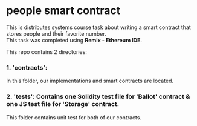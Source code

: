 # people smart contract
This is distributes systems course task about writing a smart contract that stores people and their favorite number.
<br/>
This task was completed using **Remix - Ethereum IDE**.

This repo contains 2 directories:

### 1. 'contracts': 
In this folder, our implementations and smart contracts are located.

### 2. 'tests': Contains one Solidity test file for 'Ballot' contract & one JS test file for 'Storage' contract.
This folder contains unit test for both of our contracts.
